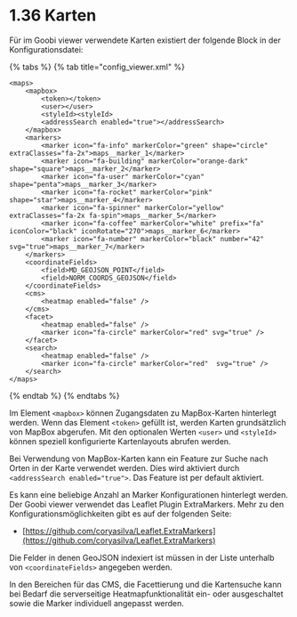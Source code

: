 # 1.36 Karten

Für im Goobi viewer verwendete Karten existiert der folgende Block in der Konfigurationsdatei:

{% tabs %}
{% tab title="config_viewer.xml" %}
```markup
<maps>
    <mapbox>
        <token></token>
        <user></user>
        <styleId><styleId>
        <addressSearch enabled="true"></addressSearch>
    </mapbox>
    <markers>
        <marker icon="fa-info" markerColor="green" shape="circle" extraClasses="fa-2x">maps__marker_1</marker>
        <marker icon="fa-building" markerColor="orange-dark" shape="square">maps__marker_2</marker>
        <marker icon="fa-user" markerColor="cyan"  shape="penta">maps__marker_3</marker>
        <marker icon="fa-rocket" markerColor="pink"  shape="star">maps__marker_4</marker>
        <marker icon="fa-spinner" markerColor="yellow" extraClasses="fa-2x fa-spin">maps__marker_5</marker>
        <marker icon="fa-coffee" markerColor="white" prefix="fa" iconColor="black" iconRotate="270">maps__marker_6</marker>
        <marker icon="fa-number" markerColor="black" number="42" svg="true">maps__marker_7</marker>
    </markers>
    <coordinateFields>
        <field>MD_GEOJSON_POINT</field>
        <field>NORM_COORDS_GEOJSON</field>
    </coordinateFields>
    <cms>
        <heatmap enabled="false" />
    </cms>
    <facet>
        <heatmap enabled="false" />
        <marker icon="fa-circle" markerColor="red" svg="true" />
    </facet>
    <search>
        <heatmap enabled="false" />
        <marker icon="fa-circle" markerColor="red"  svg="true" />
    </search>
</maps>
```
{% endtab %}
{% endtabs %}

Im Element `<mapbox>` können Zugangsdaten zu MapBox-Karten hinterlegt werden. Wenn das Element `<token>` gefüllt ist, werden Karten grundsätzlich von MapBox abgerufen. Mit den optionalen Werten `<user>` und `<styleId>` können speziell konfigurierte Kartenlayouts abrufen werden.

Bei Verwendung von MapBox-Karten kann ein Feature zur Suche nach Orten in der Karte verwendet werden. Dies wird aktiviert durch `<addressSearch enabled="true">`. Das Feature ist per default aktiviert.

Es kann eine beliebige Anzahl an Marker Konfigurationen hinterlegt werden. Der Goobi viewer verwendet das Leaflet Plugin ExtraMarkers. Mehr zu den Konfigurationsmöglichkeiten gibt es auf der folgenden Seite:

* [https://github.com/coryasilva/Leaflet.ExtraMarkers](https://github.com/coryasilva/Leaflet.ExtraMarkers)

Die Felder in denen GeoJSON indexiert ist müssen in der Liste unterhalb von `<coordinateFields>` angegeben werden.

In den Bereichen für das CMS, die Facettierung und die Kartensuche kann bei Bedarf die serverseitige Heatmapfunktionalität ein- oder ausgeschaltet sowie die Marker individuell angepasst werden.

